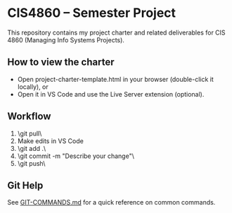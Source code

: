 ﻿# CIS4860 – Semester Project

This repository contains my project charter and related deliverables for CIS 4860 (Managing Info Systems Projects).

## How to view the charter
- Open project-charter-template.html in your browser (double-click it locally), or
- Open it in VS Code and use the Live Server extension (optional).

## Workflow
1. \git pull\
2. Make edits in VS Code
3. \git add .\
4. \git commit -m "Describe your change"\
5. \git push\


## Git Help
See [GIT-COMMANDS.md](./GIT-COMMANDS.md) for a quick reference on common commands.
